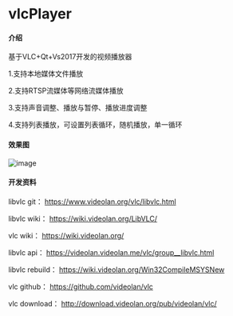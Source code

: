 # vlcPlayer

#### 介绍
基于VLC+Qt+Vs2017开发的视频播放器

1.支持本地媒体文件播放

2.支持RTSP流媒体等网络流媒体播放

3.支持声音调整、播放与暂停、播放进度调整

4.支持列表播放，可设置列表循环，随机播放，单一循环

#### 效果图
![image](https://github.com/KikyoShaw/vlcPlayer/tree/master/GIF/16.gif)

#### 开发资料 

libvlc git：
https://www.videolan.org/vlc/libvlc.html 

libvlc wiki：
https://wiki.videolan.org/LibVLC/ 

vlc wiki：
https://wiki.videolan.org/ 

libvlc api：
https://videolan.videolan.me/vlc/group__libvlc.html 

libvlc rebuild：
https://wiki.videolan.org/Win32CompileMSYSNew

vlc github：
https://github.com/videolan/vlc

vlc download：
http://download.videolan.org/pub/videolan/vlc/

